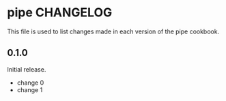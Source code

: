 # pipe CHANGELOG

This file is used to list changes made in each version of the pipe cookbook.

## 0.1.0

Initial release.

- change 0
- change 1
